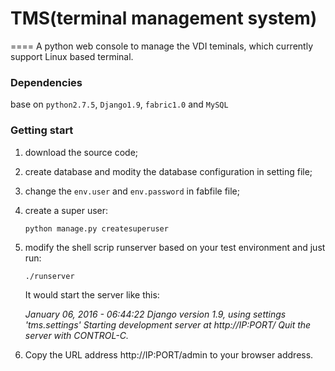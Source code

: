 # TMS(terminal management system)
====
A python web console to manage the VDI teminals, which currently support Linux based terminal.

### Dependencies
base on `python2.7.5`, `Django1.9`, `fabric1.0` and `MySQL`

### Getting start
1. download the source code;
2. create database and modity the database configuration in setting file;
3. change the `env.user` and `env.password` in fabfile file;
4. create a super user:
    ```
    python manage.py createsuperuser
    ```
5. modify the shell scrip runserver based on your test environment and just run:
    ```
    ./runserver
    ```
   It would start the server like this:

   *January 06, 2016 - 06:44:22*
   *Django version 1.9, using settings 'tms.settings'*
   *Starting development server at http://IP:PORT/*
   *Quit the server with CONTROL-C.*

6. Copy the URL address http://IP:PORT/admin to your browser address.
